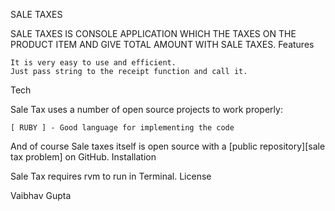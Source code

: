 SALE TAXES

SALE TAXES IS CONSOLE APPLICATION WHICH THE TAXES ON THE PRODUCT ITEM AND GIVE TOTAL AMOUNT WITH SALE TAXES.
Features

    It is very easy to use and efficient.
    Just pass string to the receipt function and call it.

Tech

Sale Tax uses a number of open source projects to work properly:

    [ RUBY ] - Good language for implementing the code

And of course Sale taxes itself is open source with a [public repository][sale tax problem] on GitHub.
Installation

Sale Tax requires rvm to run in Terminal.
License

Vaibhav Gupta